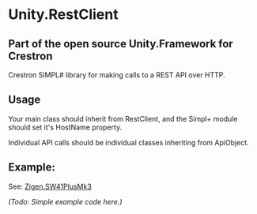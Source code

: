# Unity.RestClient 
## Part of the open source Unity.Framework for Crestron

Crestron SIMPL# library for making calls to a REST API over HTTP. 

## Usage
Your main class should inherit from RestClient, and the Simpl+ module should set it's HostName property.

Individual API calls should be individual classes inheriting from ApiObject.

## Example:
See: [Zigen.SW41PlusMk3](https://github.com/tony722/Zigen.SW41PlusMk3)

_(Todo: Simple example code here.)_